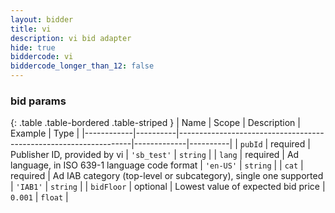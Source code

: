 ```yaml
---
layout: bidder
title: vi
description: vi bid adapter
hide: true
biddercode: vi
biddercode_longer_than_12: false
---
```


### bid params

{: .table .table-bordered .table-striped }
| Name       | Scope    | Description                                                      | Example     | Type     |
|------------|----------|------------------------------------------------------------------|-------------|----------|
| `pubId`    | required | Publisher ID, provided by vi                                     | `'sb_test'` | `string` |
| `lang`     | required | Ad language, in ISO 639-1 language code format                   | `'en-US'`   | `string` |
| `cat`      | required | Ad IAB category (top-level or subcategory), single one supported | `'IAB1'`    | `string` |
| `bidFloor` | optional | Lowest value of expected bid price                               | `0.001`     | `float`  |
